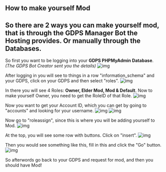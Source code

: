 ## How to make yourself Mod
So there are 2 ways you can make yourself mod, that is through the **GDPS Manager** Bot the Hosting provides. Or manually through the Databases.
---
So first you want to be logging into your **GDPS PHPMyAdmin Database**. *(The GDPS Bot Creator sent you the details)*
![img](https://media.discordapp.net/attachments/772193555778240533/864581872230203422/unknown.png)

After logging in you will see to things in a row "information_schema" and your GDPS, click on your GDPS and then select "roles".
![img](https://media.discordapp.net/attachments/772193555778240533/864579244487213066/unknown.png)

In there you will see 4 Roles: **Owner, Elder Mod, Mod & Default**.
Now to make yourself Owner, you need to get the RoleID of that Role.
![img](https://media.discordapp.net/attachments/772193555778240533/864578975057707039/unknown.png)

Now you want to get your Account ID, which you can get by going to "accounts" and looking for your username.
![img](https://media.discordapp.net/attachments/772193555778240533/864579903184961604/unknown.png)
![img](https://media.discordapp.net/attachments/772193555778240533/864580198837518397/unknown.png)

Now go to "roleassign", since this is where you will be adding yourself to Mod.
![img](https://media.discordapp.net/attachments/772193555778240533/864580550219530270/unknown.png)

At the top, you will see some row with buttons. Click on "insert".
![img](https://media.discordapp.net/attachments/772193555778240533/864580921993854976/unknown.png)

Then you would see something like this, fill in this and click the "Go" button.
![img](https://media.discordapp.net/attachments/772193555778240533/864581223601668106/unknown.png)

So afterwords go back to your GDPS and request for mod, and then you should have Mod!
